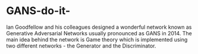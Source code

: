 # GANS-do-it-
Ian Goodfellow and his colleagues designed a wonderful network known as Generative Adversarial Networks usually pronounced as GANS in 2014.
The main idea behind the network is Game theory which is implemented using two different networks - the Generator and the Discriminator.

